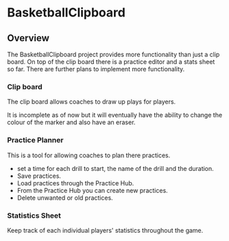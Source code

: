 BasketballClipboard
===================

Overview
----------
The BasketballClipboard project provides more functionality than just a clip board. On top of the clip board there is 
a practice editor and a stats sheet so far. There are further plans to implement more functionality.

### Clip board
The clip board allows coaches to draw up plays for players.

It is incomplete as of now but it will eventually have the ability to change the colour of the marker and also have 
an eraser.

### Practice Planner
This is a tool for allowing coaches to plan there practices.

- set a time for each drill to start, the name of the drill and the duration.
- Save practices.
- Load practices through the Practice Hub.
- From the Practice Hub you can create new practices.
- Delete unwanted or old practices.

### Statistics Sheet
Keep track of each individual players' statistics throughout the game.
 